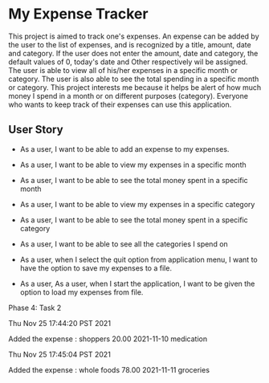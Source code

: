 # My Expense Tracker

This project is aimed to track one's expenses. An expense can be added by the user to the list of expenses, and is recognized by a title, amount, date and category. If the user does not enter the amount, date and category, the default values of 0, today's date and Other respectively wil be assigned. The user is able to view all of his/her expenses in a specific month or category. The user is also able to see the total spending in a specific month or category. 
This project interests me because it helps be alert of  how much money I spend in a month or on different purposes (category). 
Everyone who wants to keep track of their expenses can use this application.


## User Story
- As a user, I want to be able to add an expense to my expenses.

- As a user, I want to be able to view my expenses in a specific month

- As a user, I want to be able to see the total money spent in a specific month

- As a user, I want to be able to view my expenses in a specific category

- As a user, I want to be able to see the total money spent in a specific category

- As a user, I want to be able to see all the categories I spend on

- As a user, when I select the quit option from application menu, I want to have the option to save my expenses to a file.

- As a user, As a user, when I start the application, I want to be given the option to load my expenses from file.


Phase 4: Task 2

Thu Nov 25 17:44:20 PST 2021

Added the expense : shoppers	20.00	2021-11-10	medication

Thu Nov 25 17:45:04 PST 2021

Added the expense : whole foods	78.00	2021-11-11	groceries